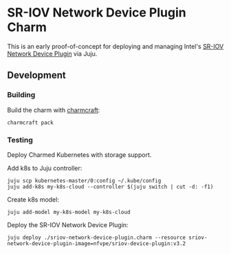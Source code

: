 # SR-IOV Network Device Plugin Charm

This is an early proof-of-concept for deploying and managing Intel's
[SR-IOV Network Device Plugin](https://github.com/intel/sriov-network-device-plugin/)
via Juju.

## Development

### Building

Build the charm with [charmcraft][]:

```
charmcraft pack
```

### Testing

Deploy Charmed Kubernetes with storage support.

Add k8s to Juju controller:

```
juju scp kubernetes-master/0:config ~/.kube/config
juju add-k8s my-k8s-cloud --controller $(juju switch | cut -d: -f1)
```

Create k8s model:

```
juju add-model my-k8s-model my-k8s-cloud
```

Deploy the SR-IOV Network Device Plugin:

```
juju deploy ./sriov-network-device-plugin.charm --resource sriov-network-device-plugin-image=nfvpe/sriov-device-plugin:v3.2
```

[charmcraft]: https://github.com/canonical/charmcraft/
